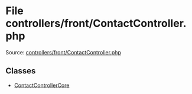 File controllers/front/ContactController.php
=========

Source: [controllers/front/ContactController.php](https://github.com/PrestaShop/PrestaShop/blob/1.5.4.0/controllers/front/ContactController.php)


Classes
-------

* [ContactControllerCore](class.ContactControllerCore.md)

